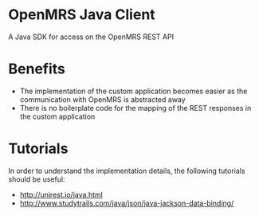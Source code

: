 # OpenMRS Java Client
A Java SDK for access on the OpenMRS REST API

# Benefits
- The implementation of the custom application becomes easier as the communication with OpenMRS is abstracted away
- There is no boilerplate code for the mapping of the REST responses in the custom application

# Tutorials
In order to understand the implementation details, the following tutorials should be useful:
- http://unirest.io/java.html
- http://www.studytrails.com/java/json/java-jackson-data-binding/
